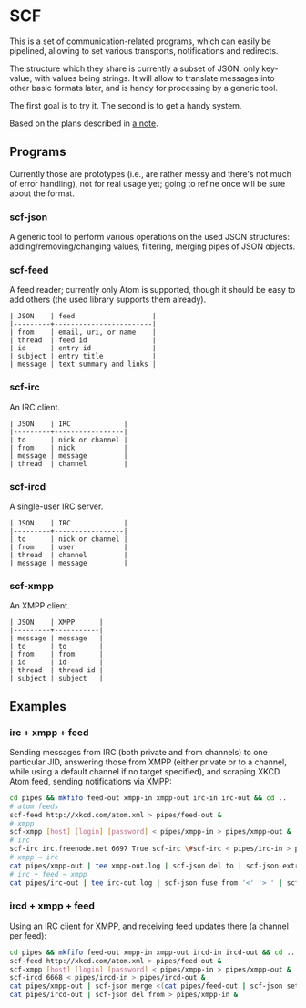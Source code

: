 # SCF #

This is a set of communication-related programs, which can easily be
pipelined, allowing to set various transports, notifications and
redirects.

The structure which they share is currently a subset of JSON: only
key-value, with values being strings. It will allow to translate
messages into other basic formats later, and is handy for processing
by a generic tool.

The first goal is to try it. The second is to get a handy system.

Based on the plans described in
[a note](http://defanor.uberspace.net/notes/pipes-and-communication.html).


## Programs ##

Currently those are prototypes (i.e., are rather messy and there's not
much of error handling), not for real usage yet; going to refine once
will be sure about the format.

### scf-json ###

A generic tool to perform various operations on the used JSON
structures: adding/removing/changing values, filtering, merging pipes
of JSON objects.

### scf-feed ###

A feed reader; currently only Atom is supported, though it should be
easy to add others (the used library supports them already).

```
| JSON    | feed                   |
|---------+------------------------|
| from    | email, uri, or name    |
| thread  | feed id                |
| id      | entry id               |
| subject | entry title            |
| message | text summary and links |
```

### scf-irc ###

An IRC client.

```
| JSON    | IRC             |
|---------+-----------------|
| to      | nick or channel |
| from    | nick            |
| message | message         |
| thread  | channel         |
```

### scf-ircd ###

A single-user IRC server.

```
| JSON    | IRC             |
|---------+-----------------|
| to      | nick or channel |
| from    | user            |
| thread  | channel         |
| message | message         |
```

### scf-xmpp ###

An XMPP client.

```
| JSON    | XMPP      |
|---------+-----------|
| message | message   |
| to      | to        |
| from    | from      |
| id      | id        |
| thread  | thread id |
| subject | subject   |
```


## Examples ##


### irc + xmpp + feed ###

Sending messages from IRC (both private and from channels) to one
particular JID, answering those from XMPP (either private or to a
channel, while using a default channel if no target specified), and
scraping XKCD Atom feed, sending notifications via XMPP:

```bash
cd pipes && mkfifo feed-out xmpp-in xmpp-out irc-in irc-out && cd ..
# atom feeds
scf-feed http://xkcd.com/atom.xml > pipes/feed-out &
# xmpp
scf-xmpp [host] [login] [password] < pipes/xmpp-in > pipes/xmpp-out &
# irc
scf-irc irc.freenode.net 6697 True scf-irc \#scf-irc < pipes/irc-in > pipes/irc-out &
# xmpp → irc
cat pipes/xmpp-out | tee xmpp-out.log | scf-json del to | scf-json extract to ': ' | scf-json add to \#scf-irc > pipes/irc-in &
# irc + feed → xmpp
cat pipes/irc-out | tee irc-out.log | scf-json fuse from '<' '> ' | scf-json fuse thread ' ' | tee merge-in.log | scf-json merge <(cat pipes/feed-out) | tee merge-out.log | scf-json set to [jid] | tee xmpp-in.log > pipes/xmpp-in &
```


### ircd + xmpp + feed ###

Using an IRC client for XMPP, and receiving feed updates there (a
channel per feed):

```bash
cd pipes && mkfifo feed-out xmpp-in xmpp-out ircd-in ircd-out && cd ..
scf-feed http://xkcd.com/atom.xml > pipes/feed-out &
scf-xmpp [host] [login] [password] < pipes/xmpp-in > pipes/xmpp-out &
scf-ircd 6668 < pipes/ircd-in > pipes/ircd-out &
cat pipes/xmpp-out | scf-json merge <(cat pipes/feed-out | scf-json set from 'feeds!f@ee.ds' | scf-json fuse subject ": ") > pipes/ircd-in &
cat pipes/ircd-out | scf-json del from > pipes/xmpp-in &
```
